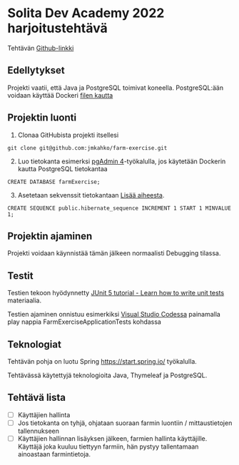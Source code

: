 # Solita Dev Academy 2022 harjoitustehtävä
Tehtävän [Github-linkki](https://github.com/solita/dev-academy-2022-exercise)


## Edellytykset
Projekti vaatii, että Java ja PostgreSQL toimivat koneella. PostgreSQL:ään voidaan käyttää Dockeri [filen kautta](https://github.com/jmkahko/farm-exercise/blob/main/Docker/docker-compose.yml) 


## Projektin luonti
1. Clonaa GitHubista projekti itsellesi
```
git clone git@github.com:jmkahko/farm-exercise.git
```

2. Luo tietokanta esimerksi [pgAdmin 4](http://localhost:5050/login?next=%2F)-työkalulla, jos käytetään Dockerin kautta PostgreSQL tietokantaa
```
CREATE DATABASE farmExercise;
```

3. Asetetaan sekvenssit tietokantaan [Lisää aiheesta](https://ntsim.uk/posts/how-to-use-hibernate-identifier-sequence-generators-properly).
```
CREATE SEQUENCE public.hibernate_sequence INCREMENT 1 START 1 MINVALUE 1;
```

## Projektin ajaminen
Projekti voidaan käynnistää tämän jälkeen normaalisti Debugging tilassa. 

## Testit
Testien tekoon hyödynnetty [JUnit 5 tutorial - Learn how to write unit tests](https://www.vogella.com/tutorials/JUnit/article.html) materiaalia.

Testien ajaminen onnistuu esimerkiksi [Visual Studio Codessa](https://code.visualstudio.com/) painamalla play nappia FarmExerciseApplicationTests kohdassa

## Teknologiat
Tehtävän pohja on luotu Spring https://start.spring.io/ työkalulla. 

Tehtävässä käytettyjä teknologioita Java, Thymeleaf ja PostgreSQL.

## Tehtävä lista
- [ ] Käyttäjien hallinta
- [ ] Jos tietokanta on tyhjä, ohjataan suoraan farmin luontiin / mittaustietojen tallennukseen
- [ ] Käyttäjien hallinnan lisäyksen jälkeen, farmien hallinta käyttäjille. Käyttäjä joka kuuluu tiettyyn farmiin, hän pystyy tallentamaan ainoastaan farmintietoja.
